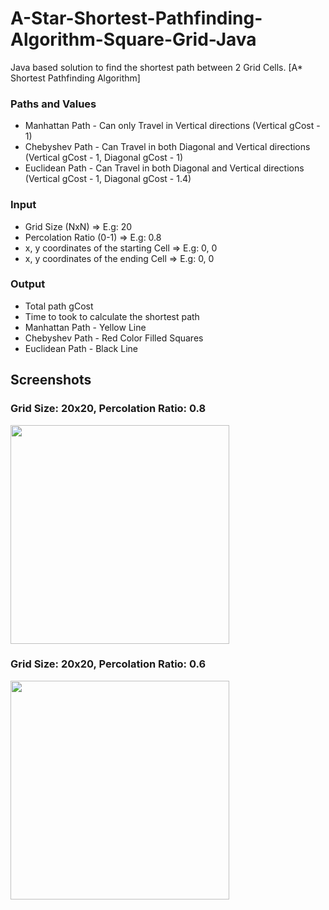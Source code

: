 # A-Star-Shortest-Pathfinding-Algorithm-Square-Grid-Java

Java based solution to find the shortest path between 2 Grid Cells. [A* Shortest Pathfinding Algorithm]

### Paths and Values
- Manhattan Path - Can only Travel in Vertical directions (Vertical gCost - 1)
- Chebyshev Path - Can Travel in both Diagonal and Vertical directions (Vertical gCost - 1, Diagonal gCost - 1)
- Euclidean Path - Can Travel in both Diagonal and Vertical directions (Vertical gCost - 1, Diagonal gCost - 1.4)

### Input
- Grid Size (NxN) => E.g: 20
- Percolation Ratio (0-1) => E.g: 0.8
- x, y  coordinates of the starting Cell => E.g: 0, 0
- x, y  coordinates of the ending Cell => E.g: 0, 0

### Output
- Total path gCost 
- Time to took to calculate the shortest path
- Manhattan Path - Yellow Line
- Chebyshev Path - Red Color Filled Squares
- Euclidean Path - Black Line

## Screenshots

### Grid Size: 20x20, Percolation Ratio: 0.8 

<img src="http://i.imgur.com/tJH5BUp.png" width="350">

### Grid Size: 20x20, Percolation Ratio: 0.6

<img src="http://i.imgur.com/TK91JQ9.png" width="350">

